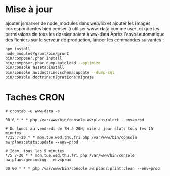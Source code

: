 Mise à jour
===========
ajouter jsmarker de node_modules dans web/lib et ajouter les images correspondantes
bien penser à utiliser www-data comme user, et que les permissions de tous les dossier soient à ww-data
Après l'envoi automatique des fichiers sur le serveur de production, lancer les commandes suivantes :

```bash
npm install
node_modules/grunt/bin/grunt
bin/composer.phar install
bin/composer.phar dump-autoload --optimize
bin/console assets:install
bin/console aw:doctrine:schema:update --dump-sql
bin/console doctrine:migrations:migrate
```

Taches CRON
===========

```
# crontab -u www-data -e

00 6 * * * php /var/www/bin/console aw:plans:alert --env=prod

# Du lundi au vendredi de 7H à 20H, mise à jour stats tous les 15 minutes
*/15 7-20 * * mon,tue,wed,thu,fri php /var/www/bin/console aw:plans:stats:update --env=prod

# Idem, tous les 5 minutes
*/5 7-20 * * mon,tue,wed,thu,fri php /var/www/bin/console aw:plans:geocoding --env=prod

00 00 * * * php /var/www/bin/console aw:plans:print:clean --env=prod
```
